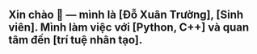 ## Xin chào 👋 — mình là [Đỗ Xuân Trường], [Sinh viên]. Mình làm việc với [Python, C++] và quan tâm đến [trí tuệ nhân tạo].
